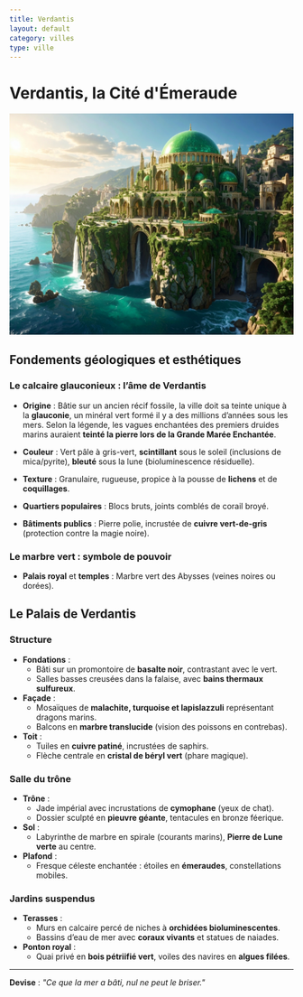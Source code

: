 ```yaml
---
title: Verdantis
layout: default
category: villes
type: ville
---
```


# Verdantis, la Cité d'Émeraude

<a href="../../images/verdantis.jpg" class="glightbox right" data-gallery="Vaultclos"
   data-title="Verdantis, la cité Emeraude">
  <img src="../../images/verdantis.jpg" alt="Verdantis, son palais qui surplombe la mer" />
</a>
## Fondements géologiques et esthétiques
### Le calcaire glauconieux : l’âme de Verdantis
- **Origine** :
  Bâtie sur un ancien récif fossile, la ville doit sa teinte unique à la **glauconie**, un minéral vert formé il y a des millions d’années sous les mers. Selon la légende, les vagues enchantées des premiers druides marins auraient **teinté la pierre lors de la Grande Marée Enchantée**.
- **Couleur** : Vert pâle à gris-vert, **scintillant** sous le soleil (inclusions de mica/pyrite), **bleuté** sous la lune (bioluminescence résiduelle).
- **Texture** : Granulaire, rugueuse, propice à la pousse de **lichens** et de **coquillages**.

- **Quartiers populaires** : Blocs bruts, joints comblés de corail broyé.
- **Bâtiments publics** : Pierre polie, incrustée de **cuivre vert-de-gris** (protection contre la magie noire).

### Le marbre vert : symbole de pouvoir
  - **Palais royal** et **temples** : Marbre vert des Abysses (veines noires ou dorées).


## Le Palais de Verdantis
### Structure
- **Fondations** :
  - Bâti sur un promontoire de **basalte noir**, contrastant avec le vert.
  - Salles basses creusées dans la falaise, avec **bains thermaux sulfureux**.
- **Façade** :
  - Mosaïques de **malachite, turquoise et lapislazzuli** représentant dragons marins.
  - Balcons en **marbre translucide** (vision des poissons en contrebas).
- **Toit** :
  - Tuiles en **cuivre patiné**, incrustées de saphirs.
  - Flèche centrale en **cristal de béryl vert** (phare magique).

### **Salle du trône**
- **Trône** :
  - Jade impérial avec incrustations de **cymophane** (yeux de chat).
  - Dossier sculpté en **pieuvre géante**, tentacules en bronze féerique.
- **Sol** :
  - Labyrinthe de marbre en spirale (courants marins), **Pierre de Lune verte** au centre.
- **Plafond** :
  - Fresque céleste enchantée : étoiles en **émeraudes**, constellations mobiles.

### **Jardins suspendus**
- **Terasses** :
  - Murs en calcaire percé de niches à **orchidées bioluminescentes**.
  - Bassins d’eau de mer avec **coraux vivants** et statues de naiades.
- **Ponton royal** :
  - Quai privé en **bois pétriifié vert**, voiles des navires en **algues filées**.

---
**Devise** :
*"Ce que la mer a bâti, nul ne peut le briser."*
